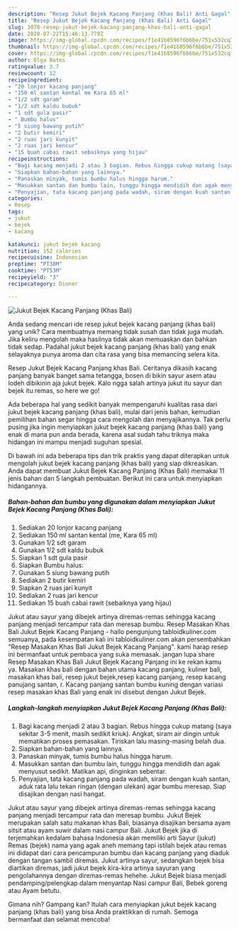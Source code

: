 ```yaml
---
description: "Resep Jukut Bejek Kacang Panjang (Khas Bali) Anti Gagal"
title: "Resep Jukut Bejek Kacang Panjang (Khas Bali) Anti Gagal"
slug: 3078-resep-jukut-bejek-kacang-panjang-khas-bali-anti-gagal
date: 2020-07-22T15:46:13.778Z
image: https://img-global.cpcdn.com/recipes/f1e41b8596f6b6be/751x532cq70/jukut-bejek-kacang-panjang-khas-bali-foto-resep-utama.jpg
thumbnail: https://img-global.cpcdn.com/recipes/f1e41b8596f6b6be/751x532cq70/jukut-bejek-kacang-panjang-khas-bali-foto-resep-utama.jpg
cover: https://img-global.cpcdn.com/recipes/f1e41b8596f6b6be/751x532cq70/jukut-bejek-kacang-panjang-khas-bali-foto-resep-utama.jpg
author: Olga Bates
ratingvalue: 3.7
reviewcount: 12
recipeingredient:
- "20 lonjor kacang panjang"
- "150 ml santan kental me Kara 65 ml"
- "1/2 sdt garam"
- "1/2 sdt kaldu bubuk"
- "1 sdt gula pasir"
- " Bumbu halus"
- "5 siung bawang putih"
- "2 butir kemiri"
- "2 ruas jari kunyit"
- "2 ruas jari kencur"
- "15 buah cabai rawit sebaiknya yang hijau"
recipeinstructions:
- "Bagi kacang menjadi 2 atau 3 bagian. Rebus hingga cukup matang (saya sekitar 3-5 menit, masih sedikit kriuk). Angkat, siram air dingin untuk mematikan proses pemasakan. Tiriskan lalu masing-masing belah dua."
- "Siapkan bahan-bahan yang lainnya."
- "Panaskan minyak, tumis bumbu halus hingga harum."
- "Masukkan santan dan bumbu lain, tunggu hingga mendidih dan agak menyusut sedikit. Matikan api, dinginkan sebentar."
- "Penyajian, tata kacang panjang pada wadah, siram dengan kuah santan, aduk rata lalu tekan ringan (dengan ulekan) agar bumbu meresap. Siap disajikan dengan nasi hangat."
categories:
- Resep
tags:
- jukut
- bejek
- kacang

katakunci: jukut bejek kacang 
nutrition: 152 calories
recipecuisine: Indonesian
preptime: "PT38M"
cooktime: "PT53M"
recipeyield: "3"
recipecategory: Dinner

---
```



![Jukut Bejek Kacang Panjang (Khas Bali)](https://img-global.cpcdn.com/recipes/f1e41b8596f6b6be/751x532cq70/jukut-bejek-kacang-panjang-khas-bali-foto-resep-utama.jpg)

Anda sedang mencari ide resep jukut bejek kacang panjang (khas bali) yang unik? Cara membuatnya memang tidak susah dan tidak juga mudah. Jika keliru mengolah maka hasilnya tidak akan memuaskan dan bahkan tidak sedap. Padahal jukut bejek kacang panjang (khas bali) yang enak selayaknya punya aroma dan cita rasa yang bisa memancing selera kita.

Resep Jukut Bejek Kacang Panjang khas Bali. Ceritanya dikasih kacang panjang banyak banget sama tetangga, bosen di bikin sayur asem atau lodeh dibikinin aja jukut bejek. Kalo ngga salah artinya jukut itu sayur dan bejek itu remas, so here we go!

Ada beberapa hal yang sedikit banyak mempengaruhi kualitas rasa dari jukut bejek kacang panjang (khas bali), mulai dari jenis bahan, kemudian pemilihan bahan segar hingga cara mengolah dan menyajikannya. Tak perlu pusing jika ingin menyiapkan jukut bejek kacang panjang (khas bali) yang enak di mana pun anda berada, karena asal sudah tahu triknya maka hidangan ini mampu menjadi suguhan spesial.


Di bawah ini ada beberapa tips dan trik praktis yang dapat diterapkan untuk mengolah jukut bejek kacang panjang (khas bali) yang siap dikreasikan. Anda dapat membuat Jukut Bejek Kacang Panjang (Khas Bali) memakai 11 jenis bahan dan 5 langkah pembuatan. Berikut ini cara untuk menyiapkan hidangannya.

<!--inarticleads1-->

##### Bahan-bahan dan bumbu yang digunakan dalam menyiapkan Jukut Bejek Kacang Panjang (Khas Bali):

1. Sediakan 20 lonjor kacang panjang
1. Sediakan 150 ml santan kental (me, Kara 65 ml)
1. Gunakan 1/2 sdt garam
1. Gunakan 1/2 sdt kaldu bubuk
1. Siapkan 1 sdt gula pasir
1. Siapkan  Bumbu halus:
1. Gunakan 5 siung bawang putih
1. Sediakan 2 butir kemiri
1. Siapkan 2 ruas jari kunyit
1. Sediakan 2 ruas jari kencur
1. Sediakan 15 buah cabai rawit (sebaiknya yang hijau)


Jukut atau sayur yang dibejek artinya diremas-remas sehingga kacang panjang menjadi tercampur rata dan meresap bumbu. Resep Masakan Khas Bali Jukut Bejek Kacang Panjang - hallo pengunjung tabloidkuliner.com semuanya, pada kesempatan kali ini tabloidkuliner.com akan persembahkan &#34;Resep Masakan Khas Bali Jukut Bejek Kacang Panjang&#34;. kami harap resep ini bermanfaat untuk pembaca yang suka memasak. jangan lupa share Resep Masakan Khas Bali Jukut Bejek Kacang Panjang ini ke rekan kamu ya. Masakan khas bali dengan bahan utama kacang panjang, kuliner bali, masakan khas bali, resep jukut bejek,resep kacang panjang, resep kacang panujang santan, r. Kacang panjang santan bumbu kuning dengan variasi resep masakan khas Bali yang enak ini disebut dengan Jukut Bejek. 

<!--inarticleads2-->

##### Langkah-langkah menyiapkan Jukut Bejek Kacang Panjang (Khas Bali):

1. Bagi kacang menjadi 2 atau 3 bagian. Rebus hingga cukup matang (saya sekitar 3-5 menit, masih sedikit kriuk). Angkat, siram air dingin untuk mematikan proses pemasakan. Tiriskan lalu masing-masing belah dua.
1. Siapkan bahan-bahan yang lainnya.
1. Panaskan minyak, tumis bumbu halus hingga harum.
1. Masukkan santan dan bumbu lain, tunggu hingga mendidih dan agak menyusut sedikit. Matikan api, dinginkan sebentar.
1. Penyajian, tata kacang panjang pada wadah, siram dengan kuah santan, aduk rata lalu tekan ringan (dengan ulekan) agar bumbu meresap. Siap disajikan dengan nasi hangat.


Jukut atau sayur yang dibejek artinya diremas-remas sehingga kacang panjang menjadi tercampur rata dan meresap bumbu. Jukut Bejek merupakan salah satu makanan khas Bali, biasanya disajikan bersama ayam sitsit atau ayam suwir dalam nasi campur Bali. Jukut Bejek jika di terjemahkan kedalam bahasa Indonesia akan memiliki arti Sayur (jukut) Remas (bejek) nama yang agak aneh memang tapi istilah bejek atau remas ini didapat dari cara pencampuran bumbu dan kacang panjang yang diaduk dengan tangan sambil diremas. Jukut artinya sayur, sedangkan bejek bisa diartikan diremas, jadi jukut bejek kira-kira artinya sayuran yang pengolahannya dengan diremas-remas hehehe. Jukut Bejek biasa menjadi pendamping/pelengkap dalam menyantap Nasi campur Bali, Bebek goreng atau Ayam betutu. 

Gimana nih? Gampang kan? Itulah cara menyiapkan jukut bejek kacang panjang (khas bali) yang bisa Anda praktikkan di rumah. Semoga bermanfaat dan selamat mencoba!
